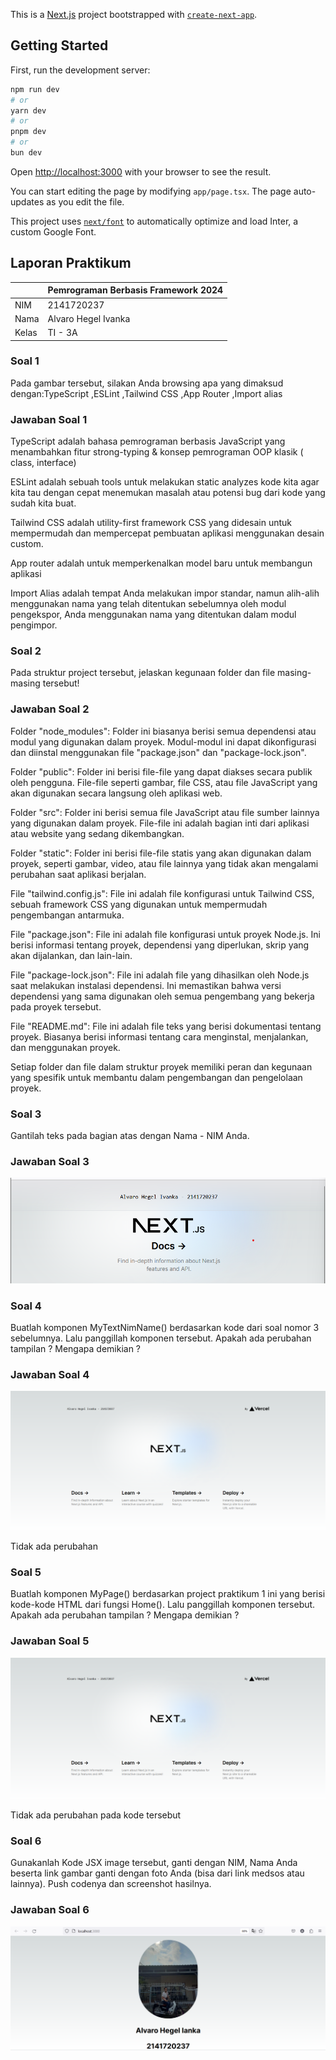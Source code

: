 This is a [Next.js](https://nextjs.org/) project bootstrapped with [`create-next-app`](https://github.com/vercel/next.js/tree/canary/packages/create-next-app).

## Getting Started

First, run the development server:

```bash
npm run dev
# or
yarn dev
# or
pnpm dev
# or
bun dev
```

Open [http://localhost:3000](http://localhost:3000) with your browser to see the result.

You can start editing the page by modifying `app/page.tsx`. The page auto-updates as you edit the file.

This project uses [`next/font`](https://nextjs.org/docs/basic-features/font-optimization) to automatically optimize and load Inter, a custom Google Font.

## Laporan Praktikum

|  | Pemrograman Berbasis Framework 2024 |
|--|--|
| NIM | 2141720237|
| Nama |  Alvaro Hegel Ivanka |
| Kelas | TI - 3A |

### Soal 1
Pada gambar tersebut, silakan Anda browsing apa yang dimaksud dengan:TypeScript ,ESLint ,Tailwind CSS ,App Router ,Import alias

### Jawaban Soal 1
TypeScript adalah bahasa pemrograman berbasis JavaScript yang menambahkan fitur strong-typing & konsep pemrograman OOP klasik ( class, interface)

ESLint adalah sebuah tools untuk melakukan static analyzes kode kita agar kita tau dengan cepat menemukan masalah atau potensi bug dari kode yang sudah kita buat.

Tailwind CSS adalah utility-first framework CSS yang didesain untuk mempermudah dan mempercepat pembuatan aplikasi menggunakan desain custom.

App router adalah untuk memperkenalkan model baru untuk membangun aplikasi 

Import Alias adalah tempat Anda melakukan impor standar, namun alih-alih menggunakan nama yang telah ditentukan sebelumnya oleh modul pengekspor, Anda menggunakan nama yang ditentukan dalam modul pengimpor.

### Soal 2
Pada struktur project tersebut, jelaskan kegunaan folder dan file masing-masing tersebut!

### Jawaban Soal 2
Folder "node_modules": Folder ini biasanya berisi semua dependensi atau modul yang digunakan dalam proyek. Modul-modul ini dapat dikonfigurasi dan diinstal menggunakan file "package.json" dan "package-lock.json".

Folder "public": Folder ini berisi file-file yang dapat diakses secara publik oleh pengguna. File-file seperti gambar, file CSS, atau file JavaScript yang akan digunakan secara langsung oleh aplikasi web.

Folder "src": Folder ini berisi semua file JavaScript atau file sumber lainnya yang digunakan dalam proyek. File-file ini adalah bagian inti dari aplikasi atau website yang sedang dikembangkan.

Folder "static": Folder ini berisi file-file statis yang akan digunakan dalam proyek, seperti gambar, video, atau file lainnya yang tidak akan mengalami perubahan saat aplikasi berjalan.

File "tailwind.config.js": File ini adalah file konfigurasi untuk Tailwind CSS, sebuah framework CSS yang digunakan untuk mempermudah pengembangan antarmuka.

File "package.json": File ini adalah file konfigurasi untuk proyek Node.js. Ini berisi informasi tentang proyek, dependensi yang diperlukan, skrip yang akan dijalankan, dan lain-lain.

File "package-lock.json": File ini adalah file yang dihasilkan oleh Node.js saat melakukan instalasi dependensi. Ini memastikan bahwa versi dependensi yang sama digunakan oleh semua pengembang yang bekerja pada proyek tersebut.

File "README.md": File ini adalah file teks yang berisi dokumentasi tentang proyek. Biasanya berisi informasi tentang cara menginstal, menjalankan, dan menggunakan proyek.

Setiap folder dan file dalam struktur proyek memiliki peran dan kegunaan yang spesifik untuk membantu dalam pengembangan dan pengelolaan proyek.

### Soal 3
Gantilah teks pada bagian atas dengan Nama - NIM Anda. 

### Jawaban Soal 3

![Screenshot](asset-report/01.png)

### Soal 4
Buatlah komponen MyTextNimName() berdasarkan kode dari soal nomor 3 sebelumnya. Lalu panggillah komponen tersebut. Apakah ada perubahan tampilan ? Mengapa demikian ?

### Jawaban Soal 4

![Screenshot](asset-report/02.png)

Tidak ada perubahan 

### Soal 5
Buatlah komponen MyPage() berdasarkan project praktikum 1 ini yang berisi kode-kode HTML dari fungsi Home(). Lalu panggillah komponen tersebut. Apakah ada perubahan tampilan ? Mengapa demikian ?

### Jawaban Soal 5

![Screenshot](asset-report/03.png)

Tidak ada perubahan pada kode tersebut

### Soal 6
Gunakanlah Kode JSX image tersebut, ganti dengan NIM, Nama Anda beserta link gambar ganti dengan foto Anda (bisa dari link medsos atau lainnya). Push codenya dan screenshot hasilnya.

### Jawaban Soal 6

![Screenshot](asset-report/04.png)